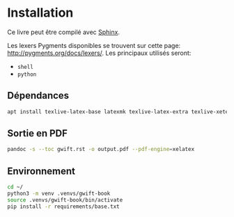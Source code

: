 # Installation

Ce livre peut être compilé avec [Sphinx](...).

Les lexers Pygments disponibles se trouvent sur cette page: http://pygments.org/docs/lexers/. Les principaux utilisés seront: 

 * `shell`
 * `python`


## Dépendances

```bash
apt install texlive-latex-base latexmk texlive-latex-extra texlive-xetex
```

## Sortie en PDF

```bash
pandoc -s --toc gwift.rst -o output.pdf --pdf-engine=xelatex
```

## Environnement

```bash
cd ~/
python3 -m venv .venvs/gwift-book
source .venvs/gwift-book/bin/activate
pip install -r requirements/base.txt
```
